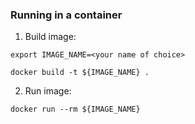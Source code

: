 ### Running in a container
1. Build image:
```
export IMAGE_NAME=<your name of choice>
```
```
docker build -t ${IMAGE_NAME} .
```
2. Run image:
```
docker run --rm ${IMAGE_NAME}
```